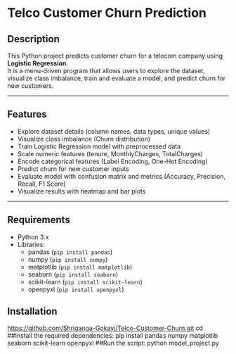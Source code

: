 # Telco Customer Churn Prediction

## Description
This Python project predicts customer churn for a telecom company using **Logistic Regression**.  
It is a menu-driven program that allows users to explore the dataset, visualize class imbalance, train and evaluate a model, and predict churn for new customers.  

---

## Features
- Explore dataset details (column names, data types, unique values)  
- Visualize class imbalance (Churn distribution)  
- Train Logistic Regression model with preprocessed data  
- Scale numeric features (tenure, MonthlyCharges, TotalCharges)  
- Encode categorical features (Label Encoding, One-Hot Encoding)  
- Predict churn for new customer inputs  
- Evaluate model with confusion matrix and metrics (Accuracy, Precision, Recall, F1 Score)  
- Visualize results with heatmap and bar plots  

---

## Requirements
- Python 3.x  
- Libraries:
  - pandas (`pip install pandas`)  
  - numpy (`pip install numpy`)  
  - matplotlib (`pip install matplotlib`)  
  - seaborn (`pip install seaborn`)  
  - scikit-learn (`pip install scikit-learn`)  
  - openpyxl (`pip install openpyxl`)  


## Installation
https://github.com/Shriganga-Gokavi/Telco-Customer-Churn.git
cd
##Install the required dependencies:
pip install pandas numpy matplotlib seaborn scikit-learn openpyxl
##Run the script:
python model_project.py




